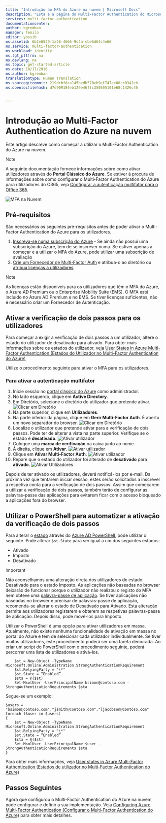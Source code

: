 ```yaml
---
title: "Introdução ao MFA do Azure na nuvem | Microsoft Docs"
description: "Esta é a página do Multi-Factor Authentication do Microsoft Azure que descreve como iniciar o MFA do Azure na nuvem."
services: multi-factor-authentication
documentationcenter: 
author: kgremban
manager: femila
editor: yossib
ms.assetid: 6b2e6549-1a26-4666-9c4a-cbe5d64c4e66
ms.service: multi-factor-authentication
ms.workload: identity
ms.tgt_pltfrm: na
ms.devlang: na
ms.topic: get-started-article
ms.date: 10/17/2016
ms.author: kgremban
translationtype: Human Translation
ms.sourcegitcommit: 219dcbfdca145bedb570eb9ef747ee00cc0342eb
ms.openlocfilehash: d7d909184eb129e46ffc350505101e68c1426c46


---
```

# <a name="getting-started-with-azure-multifactor-authentication-in-the-cloud"></a>Introdução ao Multi-Factor Authentication do Azure na nuvem
Este artigo descreve como começar a utilizar o Multi-Factor Authentication do Azure na nuvem.

> [!NOTE]
> A seguinte documentação fornece informações sobre como ativar utilizadores através do **Portal Clássico do Azure**. Se estiver à procura de informações sobre como configurar o Multi-Factor Authentication do Azure para utilizadores do O365, veja [Configurar a autenticação multifator para o Office 365](https://support.office.com/article/Set-up-multi-factor-authentication-for-Office-365-users-8f0454b2-f51a-4d9c-bcde-2c48e41621c6?ui=en-US&rs=en-US&ad=US).
> 
> 

![MFA na Nuvem](./media/multi-factor-authentication-get-started-cloud/mfa_in_cloud.png)

## <a name="prerequisites"></a>Pré-requisitos
São necessários os seguintes pré-requisitos antes de poder ativar o Multi-Factor Authentication do Azure para os utilizadores.

1. [Inscreva-se numa subscrição do Azure](https://azure.microsoft.com/pricing/free-trial/) - Se ainda não possui uma subscrição do Azure, tem de se inscrever numa. Se estiver apenas a começar e a utilizar o MFA do Azure, pode utilizar uma subscrição de avaliação
2. [Crie um Fornecedor de Multi-Factor Auth](multi-factor-authentication-get-started-auth-provider.md) e atribua-o ao diretório ou [atribua licenças a utilizadores](multi-factor-authentication-get-started-assign-licenses.md)

> [!NOTE]
> As licenças estão disponíveis para os utilizadores que têm o MFA do Azure, o Azure AD Premium ou o Enterprise Mobility Suite (EMS).  O MFA está incluído no Azure AD Premium e no EMS. Se tiver licenças suficientes, não é necessário criar um Fornecedor de Autenticação.
> 
> 

## <a name="turn-on-twostep-verification-for-users"></a>Ativar a verificação de dois passos para os utilizadores
Para começar a exigir a verificação de dois passos a um utilizador, altere o estado do utilizador de desativado para ativado.  Para obter mais informações sobre os estados do utilizador, veja [User States in Azure Multi-Factor Authentication (Estados do Utilizador no Multi-Factor Authentication do Azure)](multi-factor-authentication-get-started-user-states.md)

Utilize o procedimento seguinte para ativar o MFA para os utilizadores.

### <a name="to-turn-on-multifactor-authentication"></a>Para ativar a autenticação multifator
1. Inicie sessão no [portal clássico do Azure](https://manage.windowsazure.com) como administrador.
2. No lado esquerdo, clique em **Active Directory**.
3. Em Diretório, selecione o diretório do utilizador que pretende ativar.
   ![Clicar em Diretório](./media/multi-factor-authentication-get-started-cloud/directory1.png)
4. Na parte superior, clique em **Utilizadores**.
5. Na parte inferior da página, clique em **Gerir Multi-Factor Auth**. É aberto um novo separador do browser.
   ![Clicar em Diretório](./media/multi-factor-authentication-get-started-cloud/manage1.png)
6. Localize o utilizador que pretende ativar para a verificação de dois passos. Pode ter de alterar a vista na parte superior. Verifique se o estado é **desativado.**
   ![Ativar utilizador](./media/multi-factor-authentication-get-started-cloud/enable1.png)
7. Coloque uma **marca de verificação** na caixa junto ao nome.
8. À direita, clique em **Ativar**.
   ![Ativar utilizador](./media/multi-factor-authentication-get-started-cloud/user1.png)
9. Clique em **Ativar Multi-Factor Auth**.
   ![Ativar utilizador](./media/multi-factor-authentication-get-started-cloud/enable2.png)
10. Repare que o estado do utilizador foi alterado de **desativado** para **ativado**.
    ![Ativar Utilizadores](./media/multi-factor-authentication-get-started-cloud/user.png)

Depois de ter ativado os utilizadores, deverá notificá-los por e-mail. Da próxima vez que tentarem iniciar sessão, estes serão solicitados a inscrever a respetiva conta para a verificação de dois passos. Assim que começarem a utilizar a verificação de dois passos, também terão de configurar as palavras-passe das aplicações para evitarem ficar com o acesso bloqueado a aplicações fora do browser.

## <a name="use-powershell-to-automate-turning-on-twostep-verification"></a>Utilizar o PowerShell para automatizar a ativação da verificação de dois passos
Para alterar o [estado](multi-factor-authentication-whats-next.md) através do [Azure AD PowerShell](../powershell-install-configure.md), pode utilizar o seguinte.  Pode alterar `$st.State` para ser igual a um dos seguintes estados:

* Ativado
* Imposto
* Desativado  

> [!IMPORTANT]
> Não aconselhamos uma alteração direta dos utilizadores do estado Desativado para o estado Imposto. As aplicações não baseadas no browser deixarão de funcionar porque o utilizador não realizou o registo do MFA nem obteve uma [palavra-passe de aplicação](multi-factor-authentication-whats-next.md#app-passwords). Se tiver aplicações não baseadas no browser e precisar de palavras-passe de aplicação, recomenda-se alterar o estado de Desativado para Ativado. Esta alteração permite aos utilizadores registarem e obterem as respetivas palavras-passe de aplicação. Depois disso, pode movê-los para Imposto.
> 
> 

Utilizar o PowerShell é uma opção para ativar utilizadores em massa. Atualmente, não existe nenhuma funcionalidade de ativação em massa no portal do Azure e tem de selecionar cada utilizador individualmente. Se tiver muitos utilizadores, este procedimento poderá ser uma tarefa demorada. Ao criar um script do PowerShell com o procedimento seguinte, poderá percorrer uma lista de utilizadores e ativá-los.

        $st = New-Object -TypeName Microsoft.Online.Administration.StrongAuthenticationRequirement
        $st.RelyingParty = "\*"
        $st.State = “Enabled”
        $sta = @($st)
        Set-MsolUser -UserPrincipalName bsimon@contoso.com -StrongAuthenticationRequirements $sta

Segue-se um exemplo:

    $users = "bsimon@contoso.com","jsmith@contoso.com","ljacobson@contoso.com"
    foreach ($user in $users)
    {
        $st = New-Object -TypeName Microsoft.Online.Administration.StrongAuthenticationRequirement
        $st.RelyingParty = "\*"
        $st.State = “Enabled”
        $sta = @($st)
        Set-MsolUser -UserPrincipalName $user -StrongAuthenticationRequirements $sta
    }


Para obter mais informações, veja [User states in Azure Multi-Factor Authentication (Estados de utilizador no Multi-Factor Authentication do Azure)](multi-factor-authentication-get-started-user-states.md)

## <a name="next-steps"></a>Passos Seguintes
Agora que configurou o Multi-Factor Authentication do Azure na nuvem, pode configurar e definir a sua implementação. Veja [Configuring Azure Multi-Factor Authentication (Configurar o Multi-Factor Authentication do Azure)](multi-factor-authentication-whats-next.md) para obter mais detalhes.




<!--HONumber=Nov16_HO2-->


